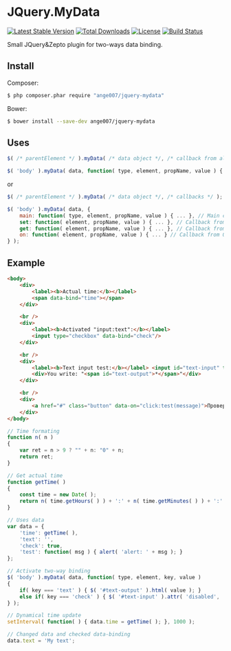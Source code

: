 # JQuery.MyData
[![Latest Stable Version](https://poser.pugx.org/ange007/jquery-mydata/v/stable)](https://packagist.org/packages/ange007/jquery-mydata)
[![Total Downloads](https://poser.pugx.org/ange007/jquery-mydata/downloads)](https://packagist.org/packages/ange007/jquery-mydata)
[![License](https://poser.pugx.org/ange007/jquery-mydata/license)](https://packagist.org/packages/ange007/jquery-mydata)
[![Build Status](https://travis-ci.org/ange007/JQuery.myData.svg?branch=master)](https://travis-ci.org/ange007/JQuery.myData)

Small JQuery&amp;Zepto plugin for two-ways data binding.

## Install
Composer:
```sh
$ php composer.phar require "ange007/jquery-mydata"
```
Bower:
```sh
$ bower install --save-dev ange007/jquery-mydata
```

## Uses
```javascript
$( /* parentElement */ ).myData( /* data object */, /* callback from all actions */ );
```
```javascript
$( 'body' ).myData( data, function( type, element, propName, value ) { ... } );
```
or 
```javascript
$( /* parentElement */ ).myData( /* data object */, /* callbacks */ );
```
```javascript
$( 'body' ).myData( data, {
	main: function( type, element, propName, value ) { ... }, // Main callback from all actions
	set: function( element, propName, value ) { ... }, // Callback from SET action
	get: function( element, propName, value ) { ... }, // Callback from GET action
	on: function( element, propName, value ) { ... } // Callback from ON action
} );
```

## Example
```html
<body>
	<div>
		<label><b>Actual time:</b></label>
		<span data-bind="time"></span>
	</div>

	<br />
	<div>
		<label><b>Activated "input:text":</b></label>
		<input type="checkbox" data-bind="check"/>
	</div>	

	<br />
	<div>
		<label><b>Text input test:</b></label> <input id="text-input" type="text" data-bind="text"/>
		<div>You write: "<span id="text-output">*</span>"</div>
	</div>

	<br />
	<div>
		<a href="#" class="button" data-on="click:test(message)">Проверка</a>
	</div>	
</body>
```

```javascript
// Time formating
function n( n )
{
	var ret = n > 9 ? "" + n: "0" + n;
	return ret;
}

// Get actual time
function getTime( )
{
	const time = new Date( );
	return n( time.getHours( ) ) + ':' + n( time.getMinutes( ) ) + ':' + n( time.getSeconds( ) );
}

// Uses data
var data = { 
	'time': getTime( ),
	'text': '',
	'check': true,
	'test': function( msg ) { alert( 'alert: ' + msg ); }
};

// Activate two-way binding
$( 'body' ).myData( data, function( type, element, key, value )
{
	if( key === 'text' ) { $( '#text-output' ).html( value ); }
	else if( key === 'check' ) { $( '#text-input' ).attr( 'disabled', !value ); }
} );

// Dynamical time update
setInterval( function( ) { data.time = getTime( ); }, 1000 );

// Changed data and checked data-binding
data.text = 'My text';
```